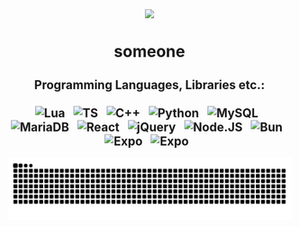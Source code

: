 <div align="center">
    <img src="https://cdn.discordapp.com/avatars/775708240213835776/a_87e210598b8f43a8b5a1f7cf8ad65e4f.gif?size=256" />
    <h1 align="center">someone</h1>
</div>

<div align="center">
    <h2>Programming Languages, Libraries etc.:
        <br/><br/>
        <img src="https://cdn.simpleicons.org/lua/2C2D72" width="40vw" alt="Lua" />
        <img width="5vw" />
        <img src="https://cdn.simpleicons.org/typescript/3178C6" width="40vw" alt="TS" />
        <img width="5vw" />
        <img src="https://cdn.simpleicons.org/c++/00599C" width="40vw" alt="C++" />
        <img width="5vw" />
        <img src="https://cdn.simpleicons.org/python/3776AB" width="40vw" alt="Python" />
        <img width="5vw" />
        <img src="https://cdn.simpleicons.org/mysql/4479A1" width="40vw" alt="MySQL" />
        <img width="5vw" />
        <img src="https://cdn.simpleicons.org/mariadb/003545" width="40vw" alt="MariaDB" />
        <img width="5vw" />
        <img src="https://cdn.simpleicons.org/react/61DAFB" width="40vw" alt="React" />
        <img width="5vw" />
        <img src="https://cdn.simpleicons.org/jquery/0769AD" width="40vw" alt="jQuery" />
        <img width="5vw" />
        <img src="https://cdn.simpleicons.org/node.js/5FA04E" width="40vw" alt="Node.JS" />
        <img width="5vw" />
        <img src="https://cdn.simpleicons.org/bun/FFFFF0" width="40vw" alt="Bun" />
        <img width="5vw" />
        <img src="https://cdn.simpleicons.org/expo/FFF0000" width="40vw" alt="Expo" />
        <img width="5vw" />
        <img src="https://cdn.simpleicons.org/go/42B3F5" width="40vw" alt="Expo" />
        <img width="5vw" />
    </h2>
</div>

<img src="https://raw.githubusercontent.com/someone005/someone005/output/snake.svg" />
